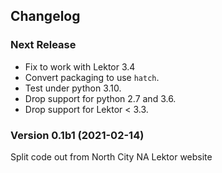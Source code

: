 ## Changelog

### Next Release

- Fix to work with Lektor 3.4
- Convert packaging to use `hatch`.
- Test under python 3.10.
- Drop support for python 2.7 and 3.6.
- Drop support for Lektor < 3.3.

### Version 0.1b1 (2021-02-14)

Split code out from North City NA Lektor website

